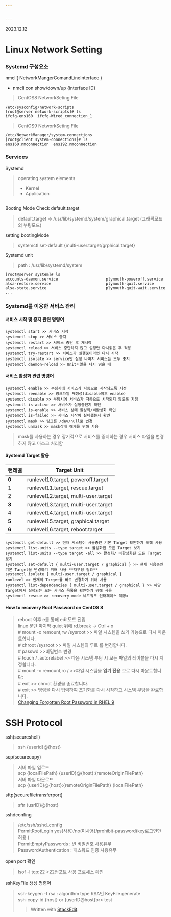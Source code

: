 ```yaml
---


---
```


<p>2023.12.12</p>
<h1 id="linux-network-setting">Linux Network Setting</h1>
<h3 id="systemd-구성요소">Systemd 구성요소</h3>
<p>nmcli( NetworkMangerComandLineInterface )</p>
<ul>
<li>nmcli con show/down/up {interface ID}</li>
</ul>
<blockquote>
<p>CentOS8 NetworkSeting File</p>
</blockquote>
<pre><code>/etc/sysconfig/network-scripts
[root@server network-scripts]# ls
ifcfg-ens160  ifcfg-Wired_connection_1
</code></pre>
<blockquote>
<p>CentOS9 NetworkSeting File</p>
</blockquote>
<pre><code>/etc/NetworkManager/system-connections
[root@client system-connections]# ls
ens160.nmconnection  ens192.nmconnection
</code></pre>
<h3 id="services">Services</h3>
<p>Systemd</p>
<blockquote>
<p>operating system elements</p>
<ul>
<li>Kernel</li>
<li>Application</li>
</ul>
</blockquote>
<p><img src="https://encrypted-tbn0.gstatic.com/images?q=tbn:ANd9GcQqX310aUqm3YgqtEU0kW4K03GdK-Ot9h7Xvw&amp;usqp=CAU" alt=""></p>
<p>Booting Mode Check default.target</p>
<blockquote>
<p>default.target -&gt; /usr/lib/systemd/system/graphical.target (그래픽모드의 부팅모드)</p>
</blockquote>
<p>setting bootingMode</p>
<blockquote>
<p>systemctl set-default {multi-user.target/grphical.target}</p>
</blockquote>
<p>Systemd unit</p>
<blockquote>
<p>path : /usr/lib/systemd/system</p>
</blockquote>
<pre><code>[root@server system]# ls
accounts-daemon.service                     plymouth-poweroff.service
alsa-restore.service                        plymouth-quit.service
alsa-state.service                          plymouth-quit-wait.service
...
</code></pre>
<h3 id="systemd를-이용한-서비스-관리">Systemd를 이용한 서비스 관리</h3>
<h4 id="서비스-시작-및-중지-관련-명령어">서비스 시작 및 중지 관련 명령어</h4>
<pre><code>systemctl start &gt;&gt; 서비스 시작
systemctl stop &gt;&gt; 서비스 중지
systemctl restart &gt;&gt; 서비스 중단 후 재시작
systemctl reload &gt;&gt; 서비스 중단하지 않고 설정만 다시읽은 후 적용
systemctl try-restart &gt;&gt; 서비스가 실행중이라면 다시 시작
systemctl isolate &gt;&gt; service만 실행 나머지 서비스는 모두 중지
systemctl daemon-reload &gt;&gt; Unit파일을 다시 읽을 때
</code></pre>
<h4 id="서비스-활성화-관련-명령어">서비스 활성화 관련 명령어</h4>
<pre><code>systemctl enable &gt;&gt; 부팅시에 서비스가 자동으로 시작되도록 지정
systemctl reenable &gt;&gt; 링크파일 재생성(disable이후 enable)
systemctl disable &gt;&gt; 부팅시에 서비스가 자동으로 시작되지 않도록 지정 
systemctl is-active &gt;&gt; 서비스가 실행중인지 확인
systemctl is-enable &gt;&gt; 서비스 상태 활성화/비활성화 확인
systemctl is-failed &gt;&gt; 서비스 시작이 실패했는지 확인
systemctl mask &gt;&gt; 링크를 /dev/null로 변경
systemctl unmask &gt;&gt; mask상태 해제를 위해 사용
</code></pre>
<blockquote>
<p>mask를 사용하는 경우 장기적으로 서비스를 중지하는 경우 서비스 파일을 변경하지 않고 마스크 처리함</p>
</blockquote>
<h4 id="systemd-target-활용">Systemd Target 활용</h4>

<table>
<thead>
<tr>
<th>런레벨</th>
<th>Target Unit</th>
</tr>
</thead>
<tbody>
<tr>
<td><b>0</b></td>
<td>runlevel10.target, poweroff.target</td>
</tr>
<tr>
<td>1</td>
<td>runlevel11.target, rescue.target</td>
</tr>
<tr>
<td>2</td>
<td>runlevel12.target, multi-user.target</td>
</tr>
<tr>
<td><b>3</b></td>
<td>runlevel13.target, multi-user.target</td>
</tr>
<tr>
<td>4</td>
<td>runlevel14.target, multi-user.target</td>
</tr>
<tr>
<td><b>5</b></td>
<td>runlevel15.target, graphical.target</td>
</tr>
<tr>
<td><b>6</b></td>
<td>runlevel16.target, reboot.target</td>
</tr>
</tbody>
</table><pre><code>systemctl get-default &gt;&gt; 현재 시스템이 사용중인 기본 Target 확인하기 위해 사용
systemctl list-units --type target &gt;&gt; 활성화된 모든 Target 보기
systemctl list-units --type target -all &gt;&gt; 활성화/ 비활성화된 모든 Target 보기
systemctl set-default { multi-user.target / graphical } &gt;&gt; 현재 사용중인 기본 Target을 변경하기 위해 사용 **재부팅 필요**
systemctl isolate { multi-user.target / graphical }
runlevel &gt;&gt; 현재의 Target를 바로 변경하기 위해 사용
systemctl list-dependencies { multi-user.target / graphical } &gt;&gt; 해당 Target에서 실행되는 모든 서비스 목록을 확인하기 위해 사용
systemctl rescue &gt;&gt; recovery mode 네트워크 인터페이스 제공x 
</code></pre>
<h4 id="how-to-recovery-root-password-on-centos-8">How to recovery Root Password on CentOS 8</h4>
<blockquote>
<p>reboot 이후 e를 통해 edit모드 진입<br>
<img src="https://access.redhat.com/webassets/avalon/d/Red_Hat_Enterprise_Linux-8-Managing_monitoring_and_updating_the_kernel-ko-KR/images/b76ce21ff4f274aa4b224296cf97f20d/resetting-the-root-password-rd-break.png" alt=""><br>
linux 문단 마지막 quiet 뒤에  rd.break -&gt; Ctrl + x<br>
# mount -o remount,rw /sysroot &gt;&gt; 파일 시스템을 쓰기 가능으로 다시 마운트합니다.<br>
# chroot /sysroot &gt;&gt; 파일 시스템의 루트 를 변경합니다.<br>
# passwd &gt;&gt;비밀번호 변경<br>
# touch / .autorelabel &gt;&gt; 다음 시스템 부팅 시 모든 파일의 레이블을 다시 지정합니다.<br>
# mount -o remount,ro / &gt;&gt;파일 시스템을 <strong>읽기 전용</strong> 으로 다시 마운트합니다:<br>
# exit &gt;&gt; chroot 환경을 종료합니다.<br>
# exit &gt;&gt; 명령을 다시 입력하여 초기화를 다시 시작하고 시스템 부팅을 완료합니다.<br>
<a href="https://www.tecmint.com/reset-forgotten-root-password-rhel-9/">Changing Forgotten Root Password in RHEL 9</a></p>
</blockquote>
<h1 id="ssh-protocol">SSH Protocol</h1>
<p>ssh(secureshell)</p>
<blockquote>
<p>ssh {userid}@{host}</p>
</blockquote>
<p>scp(securecopy)</p>
<blockquote>
<p>서버 파일 업로드<br>
scp {localFilePath} {userID}@{host}:{remoteOriginFilePath}<br>
서버 파일 다운로드<br>
scp {userID}@{host}:{remoteOriginFilePath} {localFilePath}</p>
</blockquote>
<p>sftp(securefiletransferport)</p>
<blockquote>
<p>sftr {usrID}@{host}</p>
</blockquote>
<p>sshdconfing</p>
<blockquote>
<p>/etc/ssh/sshd_config<br>
PermitRootLogin yes(사용)/no(미사용)/prohibit-password(key로그인만 허용 )<br>
PermitEmptyPasswords : 빈 비밀번호 사용유무<br>
PasswordAuthentication : 패스워드 인증 사용유무</p>
</blockquote>
<p>open port 확인</p>
<blockquote>
<p>lsof -l tcp:22 &gt;22번포트 사용 프로세스 확인</p>
</blockquote>
<p>sshKeyFile 생성 명령어</p>
<blockquote>
<p>ssh-keygen -t rsa : algorithm type RSA인 KeyFile generate<br>
ssh-copy-id {host} or {userID@host}br>
test</p>
<blockquote>
<p>Written with <a href="https://stackedit.io/">StackEdit</a>.</p>
</blockquote>

<!--stackedit_data:
eyJoaXN0b3J5IjpbLTEyMjU1NDg0OTBdfQ==
-->